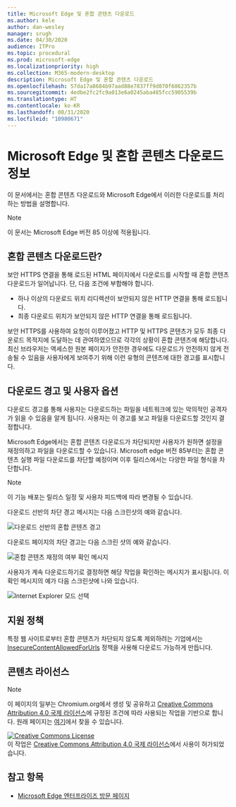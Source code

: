 ```yaml
---
title: Microsoft Edge 및 혼합 콘텐츠 다운로드
ms.author: kele
author: dan-wesley
manager: srugh
ms.date: 04/30/2020
audience: ITPro
ms.topic: procedural
ms.prod: microsoft-edge
ms.localizationpriority: high
ms.collection: M365-modern-desktop
description: Microsoft Edge 및 혼합 콘텐츠 다운로드
ms.openlocfilehash: 57da17a8684b97aad88e7837ff9d070f6862357b
ms.sourcegitcommit: 4edbe2fc2fc9a013e6a0245aba485fcc5905539b
ms.translationtype: HT
ms.contentlocale: ko-KR
ms.lasthandoff: 08/31/2020
ms.locfileid: "10980671"
---
```

# Microsoft Edge 및 혼합 콘텐츠 다운로드 정보

이 문서에서는 혼합 콘텐츠 다운로드와 Microsoft Edge에서 이러한 다운로드를 처리하는 방법을 설명합니다.

>[!NOTE]
>이 문서는 Microsoft Edge 버전 85 이상에 적용됩니다.

## 혼합 콘텐츠 다운로드란?

보안 HTTPS 연결을 통해 로드된 HTML 페이지에서 다운로드를 시작할 때 혼합 콘텐츠 다운로드가 일어납니다. 단, 다음 조건에 부합해야 합니다.

- 하나 이상의 다운로드 위치 리디렉션이 보안되지 않은 HTTP 연결을 통해 로드됩니다.
- 최종 다운로드 위치가 보안되지 않은 HTTP 연결을 통해 로드됩니다.

보안 HTTPS를 사용하여 요청이 이루어졌고 HTTP 및 HTTPS 콘텐츠가 모두 최종 다운로드 목적지에 도달하는 데 관여하였으므로 각각의 상황이 혼합 콘텐츠에 해당합니다. 최신 브라우저는 액세스한 원본 페이지가 안전한 경우에도 다운로드가 안전하지 않게 전송될 수 있음을 사용자에게 보여주기 위해 이런 유형의 콘텐츠에 대한 경고를 표시합니다.

## 다운로드 경고 및 사용자 옵션

다운로드 경고를 통해 사용자는 다운로드하는 파일을 네트워크에 있는 악의적인 공격자가 읽을 수 있음을 알게 됩니다. 사용자는 이 경고를 보고 파일을 다운로드할 것인지 결정합니다.

Microsoft Edge에서는 혼합 콘텐츠 다운로드가 차단되지만 사용자가 원하면 설정을 재정의하고 파일을 다운로드할 수 있습니다. Microsoft edge 버전 85부터는 혼합 콘텐츠 실행 파일 다운로드를 차단할 예정이며 이후 릴리스에서는 다양한 파일 형식을 차단합니다.

> [!NOTE]
> 이 기능 배포는 릴리스 일정 및 사용자 피드백에 따라 변경될 수 있습니다.

<!-- The schedule of the block for different filetypes is to be determined and may be impacted by usage data and user feedback. -->

다운로드 선반의 차단 경고 메시지는 다음 스크린샷의 예와 같습니다.

 ![다운로드 선반의 혼합 콘텐츠 경고](./media/edge-learnmore-mixed-content-downloads/edge-mixed-content-download-tray-warning.png)

다운로드 페이지의 차단 경고는 다음 스크린 샷의 예와 같습니다.

 ![혼합 콘텐츠 재정의 여부 확인 메시지](./media/edge-learnmore-mixed-content-downloads/edge-mixed-content-download-page-warning.png)

사용자가 계속 다운로드하기로 결정하면 해당 작업을 확인하는 메시지가 표시됩니다. 이 확인 메시지의 예가 다음 스크린샷에 나와 있습니다.

 ![Internet Explorer 모드 선택](./media/edge-learnmore-mixed-content-downloads/edge-mixed-content-download-override.png)

## 지원 정책

특정 웹 사이트로부터 혼합 콘텐츠가 차단되지 않도록 제외하려는 기업에서는 [InsecureContentAllowedForUrls](https://docs.microsoft.com/deployedge/microsoft-edge-policies#insecurecontentallowedforurls) 정책을 사용해 다운로드 가능하게 만듭니다.

## 콘텐츠 라이선스

> [!NOTE]
> 이 페이지의 일부는 Chromium.org에서 생성 및 공유하고 [Creative Commons Attribution 4.0 국제 라이선스](http://creativecommons.org/licenses/by/4.0/)에 규정된 조건에 따라 사용되는 작업을 기반으로 합니다. 원래 페이지는 [여기](https://developers.google.com/web/fundamentals/security/prevent-mixed-content/what-is-mixed-content)에서 찾을 수 있습니다.
  
<a rel="license" href="http://creativecommons.org/licenses/by/4.0/"><img alt="Creative Commons License" style="border-width:0" src="https://i.creativecommons.org/l/by/4.0/88x31.png" /></a><br />이 작업은 <a rel="license" href="http://creativecommons.org/licenses/by/4.0/">Creative Commons Attribution 4.0 국제 라이선스</a>에서 사용이 허가되었습니다.

## 참고 항목

- [Microsoft Edge 엔터프라이즈 방문 페이지](https://aka.ms/EdgeEnterprise)

